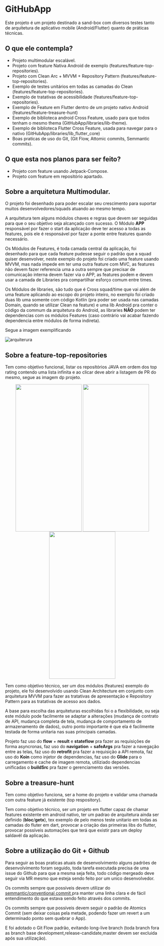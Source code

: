 # GitHubApp

Este projeto é um projeto destinado a sand-box com diversos testes tanto de arquitetura de aplicativo mobile (Android/Flutter) quanto de práticas técnicas.

## O que ele contempla? 
- Projeto multimodular escalável.
- Projeto com feature Nativa Android de exemplo (features/feature-top-repositories).
- Projeto com Clean Arc + MVVM + Repository Pattern (features/feature-top-repositories).
- Exemplo de testes unitários em todas as camadas do Clean (features/feature-top-repositories).
- Exemplo de tratativas de acessibilidade (features/feature-top-repositories).
- Exemplo de Feature em Flutter dentro de um projeto nativo Android (features/feature-treasure-hunt)
- Exemplo de biblioteca android Cross Feature, usado para que todos tenham o mesmo thema (GitHubApp/libraries/lib-theme).
- Exemplo de biblioteca Flutter Cross Feature, usada para navegar para o nativo (GitHubApp/libraries/lib_flutter_core)
- Boas praticas de uso do Git, (Git Flow, Attomic commits, Semmantic commits).

## O que esta nos planos para ser feito?
- Projeto com feature usando Jetpack-Compose.
- Projeto com feature em repositório apartado.


## Sobre a arquitetura Multimodular.
O projeto foi desenhado para poder escalar seu crescimento para suportar muitos desenvolvedores/squads atuando ao mesmo tempo.

A arquitetura tem alguns módulos chaves e regras que devem ser seguidas para que o seu objetivo seja alcançado com sucesso.
O Módulo **APP** responsável por fazer o start da aplicação deve ter acesso a todas as features, pois ele é responsável por fazer a ponte entre features quando necessário.

Os Módulos de Features, é toda camada central da aplicação, foi desenhado para que cada feature pudesse seguir o padrão que a squad quiser desenvolver, neste exemplo do projeto foi criado uma feature usando MVVM, mas nada impede em ter uma outra feature com MVC, as features não devem fazer referencia uma a outra sempre que precisar de comunicação interna devem fazer via o APP, as features podem e devem usar a camada de Libraries pra compartilhar esforço comum entre times.

Os Módulos de libraries, são tudo que é Cross squad/time que vai além de uma feature aplicando ao escopo do projeto inteiro, no exemplo foi criado duas lib uma somente com código Kotlin (pra poder ser usada nas camadas Domain, quando se utilizar Clean na feature) e uma lib Android pra conter o código da commum da arquitetura do Android, as libraries **NÃO** podem ter dependencias com os módulos Features (caso contrário vai acabar fazendo dependencia entre módulos de forma indireta).

Segue a imagem exemplificando

![arquiterura](https://user-images.githubusercontent.com/151217/136462117-0dfa662d-9b50-43ff-b60d-9c49c6c79847.jpg)



## Sobre a feature-top-repositories
Tem como objetivo funcional, listar os reposítórios JAVA em ordem dos top rating contendo uma lista infinita e ao clicar deve abrir a listagem de PR do mesmo, segue as imagem dp projeto.

<p align="center">
<img src="https://user-images.githubusercontent.com/151217/134598898-324f823b-2ca8-409e-acbf-9856a27b1029.gif" align="center" width="216"  height="480" />
<img src="https://user-images.githubusercontent.com/151217/134598743-86eb07e0-6f81-407e-858e-16726f33e69f.png" align="center" width="216"  height="480" />
<img src="https://user-images.githubusercontent.com/151217/134598760-04720f4b-7952-483c-8cbb-f683013a30d1.png" align="center" width="216"  height="480" />

</p>


Tem como objetivo técnico, ser um dos módulos (features) exemplo do projeto, ele foi desenvolvido usando Clean Architecture em conjunto com arquitetura MVVM para fazer as tratativas de apresentação e Repository Pattern para as tratativas de acesso aos dados. 

A base para escolha das arquiteturas escolhidas foi o a flexibilidade, ou seja este módulo pode facilmente se adaptar a alterações (mudança de contrato de API, mudança completa de tela, mudança de comportamento de armazenamento de dados), outro ponto importante é que ela é facilmente testada de forma unitaria nas suas principais camadas.

Projeto faz uso do **flow** + **result** e **stateflow** pra fazer as requisições de forma asyncronas, faz uso do **navigation** + **safeArgs** pra fazer a navegação entre as telas, faz uso do **retrofit** pra fazer a requisição a API remota, faz uso do **Koin** como injetor de dependencias, faz uso do **Glide** para o carregamento e cache de imagem remota, utiliziado dependencias unificadas o **buildSrc** pra fazer o gerenciamento das versões.




## Sobre a treasure-hunt

Tem como objetivo funciona, ser a home do projeto e validar uma chamada com outra feature já existente (top respository).

Tem como objetivo técnico, ser um projeto em flutter capaz de chamar features existente em android nativo, ter um padrao de arquitetura ainda ser definido (**bloc**/**getx**), tex exemplo de pelo menos teste unitario em todas as camadas do fluter em dart, provocar a criação das primeiras libs do flutter, provocar possíveis automações que terá que existir para um deploy saldavél da aplicação.

## Sobre a utilização do Git + Github
Para seguir as boas praticas atuais de desenvolvimento alguns padrões de desenvolvimento foram seguido, toda tarefa executada precisa de uma issue do Github para que a mesma seja feita, todo código mergeado deve seguir via MR mesmo que esteja sendo feito por um unico desenvolvedor.

Os commits sempre que possíveis devem utilizar do  [semmantic/conventional commit ](https://www.conventionalcommits.org/en/v1.0.0/) pra manter uma linha clara e de fácil entendimento do que estava sendo feito através dos commits.

Os commits sempre que possíveis devem seguir o padrão de Atomics Commit (sem deixar coisas pela metade, podendo fazer um revert a um determinado ponto sem quebrar o App).

E foi adotado o Git Flow padrão, evitando long-live branch (toda branch fora as branch base development,release-candidate,master devem ser excluida após sua utilização).

 
